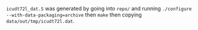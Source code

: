 `icudt72l_dat.S` was generated by going into `repo/` and running `./configure --with-data-packaging=archive` then `make` then copying `data/out/tmp/icudt72l.dat`.